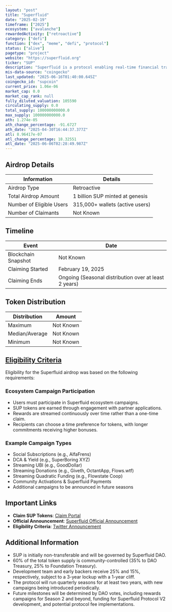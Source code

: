 ```yaml
---
layout: "post"
title: "Superfluid"
date: "2025-02-19"
timeframe: ["2025"]
ecosystem: ["avalanche"]
rewardedActivity: ["retroactive"]
category: ["defi"]
function: ["dex", "meme", "defi", "protocol"]
status: ["alive"]
pagetype: "project"
website: "https://superfluid.org"
ticker: "SUP"
description: "Superfluid is a protocol enabling real-time financial transactions, allowing money to be streamed continuously over time."
mis-data-source: "coingecko"
last_updated: "2025-06-16T01:40:00.645Z"
coingecko_id: "supcoin"
current_price: 1.06e-06
market_cap: 0.0
market_cap_rank: null
fully_diluted_valuation: 105590
circulating_supply: 0.0
total_supply: 100000000000.0
max_supply: 100000000000.0
ath: 1.274e-05
ath_change_percentage: -91.6727
ath_date: "2025-04-30T16:44:37.377Z"
atl: 8.96417e-07
atl_change_percentage: 18.32551
atl_date: "2025-06-06T02:28:49.987Z"
---
```


## Airdrop Details

| Information              | Details                         |
| ------------------------ | ------------------------------- |
| Airdrop Type             | Retroactive                     |
| Total Airdrop Amount     | 1 billion SUP minted at genesis |
| Number of Eligible Users | 315,000+ wallets (active users) |
| Number of Claimants      | Not Known                       |

## Timeline

| Event               | Date                                                  |
| ------------------- | ----------------------------------------------------- |
| Blockchain Snapshot | Not Known                                             |
| Claiming Started    | February 19, 2025                                     |
| Claiming Ends       | Ongoing (Seasonal distribution over at least 2 years) |

## Token Distribution

| Distribution   | Amount    |
| -------------- | --------- |
| Maximum        | Not Known |
| Median/Average | Not Known |
| Minimum        | Not Known |

## [Eligibility Criteria](https://superfluid.org/post/introducing-sup-the-superfluid-token)

Eligibility for the Superfluid airdrop was based on the following requirements:

### Ecosystem Campaign Participation
- Users must participate in Superfluid ecosystem campaigns.
- SUP tokens are earned through engagement with partner applications.
- Rewards are streamed continuously over time rather than a one-time claim.
- Recipients can choose a time preference for tokens, with longer commitments receiving higher bonuses.

### Example Campaign Types
- Social Subscriptions (e.g., AlfaFrens)
- DCA & Yield (e.g., SuperBoring XYZ)
- Streaming UBI (e.g., GoodDollar)
- Streaming Donations (e.g., Giveth, OctantApp, Flows.wtf)
- Streaming Quadratic Funding (e.g., Flowstate Coop)
- Community Activations & Superfluid Payments
- Additional campaigns to be announced in future seasons

## Important Links

- **Claim SUP Tokens**: [Claim Portal](https://claim.superfluid.org)
- **Official Announcement**: [Superfluid Official Announcement](https://superfluid.org/post/introducing-sup-the-superfluid-token)
- **Eligibility Criteria**: [Twitter Announcement](https://x.com/Superfluid_HQ/status/1892236026925773206)

## Additional Information

- SUP is initially non-transferable and will be governed by Superfluid DAO.
- 60% of the total token supply is community-controlled (35% to DAO Treasury, 25% to Foundation Treasury).
- Development team and early backers receive 25% and 15%, respectively, subject to a 3-year lockup with a 1-year cliff.
- The protocol will run quarterly seasons for at least two years, with new campaigns being introduced periodically.
- Future milestones will be determined by DAO votes, including rewards campaigns for Season 2 and beyond, funding for Superfluid Protocol V2 development, and potential protocol fee implementations.